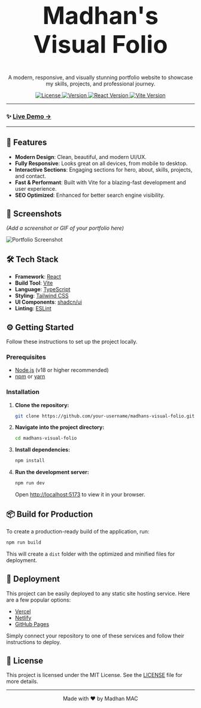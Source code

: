 <div align="center">
  <h1 style="font-size: 4rem; font-weight: bold;">Madhan's Visual Folio</h1>
  <p>A modern, responsive, and visually stunning portfolio website to showcase my skills, projects, and professional journey.</p>
  <p>
    <a href="https://github.com/your-username/madhans-visual-folio/blob/main/LICENSE">
      <img src="https://img.shields.io/github/license/your-username/madhans-visual-folio?style=for-the-badge" alt="License">
    </a>
    <a href="#">
      <img src="https://img.shields.io/badge/version-0.1.0-blue?style=for-the-badge" alt="Version">
    </a>
    <a href="#">
      <img src="https://img.shields.io/badge/React-18.3.1-61DAFB?style=for-the-badge&logo=react" alt="React Version">
    </a>
    <a href="#">
      <img src="https://img.shields.io/badge/Vite-5.4.1-646CFF?style=for-the-badge&logo=vite" alt="Vite Version">
    </a>
  </p>
</div>

---

### ✨ **[Live Demo &rarr;](YOUR_LIVE_DEMO_URL)**

---

## 🚀 Features

-   **Modern Design**: Clean, beautiful, and modern UI/UX.
-   **Fully Responsive**: Looks great on all devices, from mobile to desktop.
-   **Interactive Sections**: Engaging sections for hero, about, skills, projects, and contact.
-   **Fast & Performant**: Built with Vite for a blazing-fast development and user experience.
-   **SEO Optimized**: Enhanced for better search engine visibility.

## 📸 Screenshots

*(Add a screenshot or GIF of your portfolio here)*

![Portfolio Screenshot](src/assets/screenshot.png)

## 🛠️ Tech Stack

-   **Framework**: [React](https://reactjs.org/)
-   **Build Tool**: [Vite](https://vitejs.dev/)
-   **Language**: [TypeScript](https://www.typescriptlang.org/)
-   **Styling**: [Tailwind CSS](https://tailwindcss.com/)
-   **UI Components**: [shadcn/ui](https://ui.shadcn.com/)
-   **Linting**: [ESLint](https://eslint.org/)

## ⚙️ Getting Started

Follow these instructions to set up the project locally.

### Prerequisites

-   [Node.js](https://nodejs.org/en/) (v18 or higher recommended)
-   [npm](https://www.npmjs.com/) or [yarn](https://yarnpkg.com/)

### Installation

1.  **Clone the repository:**
    ```bash
    git clone https://github.com/your-username/madhans-visual-folio.git
    ```
2.  **Navigate into the project directory:**
    ```bash
    cd madhans-visual-folio
    ```
3.  **Install dependencies:**
    ```bash
    npm install
    ```
4.  **Run the development server:**
    ```bash
    npm run dev
    ```
    Open [http://localhost:5173](http://localhost:5173) to view it in your browser.

## 📦 Build for Production

To create a production-ready build of the application, run:

```bash
npm run build
```

This will create a `dist` folder with the optimized and minified files for deployment.

## 🚢 Deployment

This project can be easily deployed to any static site hosting service. Here are a few popular options:

-   [Vercel](https://vercel.com/)
-   [Netlify](https://www.netlify.com/)
-   [GitHub Pages](https://pages.github.com/)

Simply connect your repository to one of these services and follow their instructions to deploy.

## 📄 License

This project is licensed under the MIT License. See the [LICENSE](LICENSE) file for more details.

---

<div align="center">
  <p>Made with ❤️ by Madhan MAC</p>
</div>
